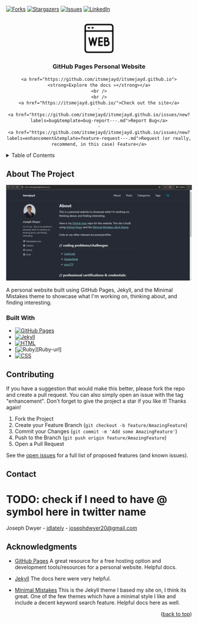 <a name="readme-top"></a>
<!-- PROJECT SHIELDS -->
<!--
*** I'm using markdown "reference style" links for readability.
*** Reference links are enclosed in brackets [ ] instead of parentheses ( ).
*** See the bottom of this document for the declaration of the reference variables
*** for contributors-url, forks-url, etc. This is an optional, concise syntax you may use.
*** https://www.markdownguide.org/basic-syntax/#reference-style-links
-->
[![Forks][forks-shield]][forks-url]
[![Stargazers][stars-shield]][stars-url]
[![Issues][issues-shield]][issues-url]
[![LinkedIn][linkedin-shield]][linkedin-url]



<!-- PROJECT LOGO -->
<br />
<div align="center">
  <a href="https://github.com/itsmejayd/itsmejayd.github.io">
    <img src="/assets/images/icons8-website-64.png" alt="Logo" width="80" height="80">
  </a>

<h3 align="center">GitHub Pages Personal Website</h3>

  <p align="center">

    <a href="https://github.com/itsmejayd/itsmejayd.github.io"><strong>Explore the docs »</strong></a>
    <br />
    <br />
    <a href="https://itsmejayd.github.io/">Check out the site</a>
    ·
    <a href="https://github.com/itsmejayd/itsmejayd.github.io/issues/new?labels=bug&template=bug-report---.md">Report Bug</a>
    ·
    <a href="https://github.com/itsmejayd/itsmejayd.github.io/issues/new?labels=enhancement&template=feature-request---.md">Request (or really, recommend, in this case) Feature</a>
  </p>
</div>



<!-- TABLE OF CONTENTS -->
<details>
  <summary>Table of Contents</summary>
  <ol>
    <li>
      <a href="#about-the-project">About The Project</a>
      <ul>
        <li><a href="#built-with">Built With</a></li>
      </ul>
    <li><a href="#contributing">Contributing</a></li>
    <li><a href="#contact">Contact</a></li>
    <li><a href="#acknowledgments">Acknowledgments</a></li>
  </ol>
</details>



<!-- ABOUT THE PROJECT -->
## About The Project

[![example screenshot of About][product-screenshot]](https://itsmejayd.github.com)

A personal website built using GitHub Pages, Jekyll, and the Minimal Mistakes theme to showcase what I'm working on, thinking about, and finding interesting.

### Built With

* [![GitHub Pages][pages.github.com]][GitHub Pages-url]
* [![Jekyll][jekyllrb.com]][Jekyll-url]
* [![HTML][html.spec.whatwg.org]][HTML-url]
* [![Ruby][www.ruby-lang.org]][Ruby-url]
* [![CSS][sass-lang.com]][CSS-url]


<!-- CONTRIBUTING -->
## Contributing

If you have a suggestion that would make this better, please fork the repo and create a pull request. You can also simply open an issue with the tag "enhancement".
Don't forget to give the project a star if you like it! Thanks again!

1. Fork the Project
2. Create your Feature Branch (`git checkout -b feature/AmazingFeature`)
3. Commit your Changes (`git commit -m 'Add some AmazingFeature'`)
4. Push to the Branch (`git push origin feature/AmazingFeature`)
5. Open a Pull Request

See the [open issues](https://github.com/itsmejayd/itsmejayd.github.io/issues) for a full list of proposed features (and known issues).



<!-- CONTACT -->
## Contact

# TODO: check if I need to have @ symbol here in twitter name
Joseph Dwyer - [jdlately](https://twitter.com/jdlately) - josephdwyer20@gmail.com



<!-- ACKNOWLEDGMENTS -->
## Acknowledgments

* [GitHub Pages](https://pages.github.com/) A great resource for a free hosting option and development tools/resources for a personal website. Helpful docs.

* [Jekyll](https://jekyllrb.com/) The docs here were very helpful.

* [Minimal Mistakes](https://mmistakes.github.io/minimal-mistakes/) This is the Jekyll theme I based my site on, I think its great. One of the few themes which have a minimal style I like and include a decent keyword search feature. Helpful docs here as well.


<p align="right">(<a href="#readme-top">back to top</a>)</p>

<!-- https://www.markdownguide.org/basic-syntax/#reference-style-links -->
[forks-shield]: https://img.shields.io/github/forks/itsmejayd/itsmejayd.github.io.svg?style=for-the-badge
[forks-url]: https://github.com/itsmejayd/itsmejayd.github.io/network/members
[stars-shield]: https://img.shields.io/github/stars/itsmejayd/itsmejayd.github.io.svg?style=for-the-badge
[stars-url]: https://github.com/itsmejayd/itsmejayd.github.io/stargazers
[issues-shield]: https://img.shields.io/github/issues/itsmejayd/itsmejayd.github.io.svg?style=for-the-badge
[issues-url]: https://github.com/itsmejayd/itsmejayd.github.io/issues
[linkedin-shield]: https://img.shields.io/badge/-LinkedIn-black.svg?style=for-the-badge&logo=linkedin&colorB=555
[linkedin-url]: https://linkedin.com/in/josephdwyer20
[product-screenshot]: /assets/images/website_screenshot.png
[pages.github.com]: https://img.shields.io/badge/GitHub%20Pages-222222?style=for-the-badge&logo=GitHub%20Pages&logoColor=white
[GitHub Pages-url]: https://pages.github.com/
[Jekyllrb.com]: https://img.shields.io/badge/Jekyll-CC0000?style=for-the-badge&logo=Jekyll&logoColor=white
[Jekyll-url]: https://jekyllrb.com/
[html.spec.whatwg.org]: https://img.shields.io/badge/HTML5-E34F26?style=for-the-badge&logo=html5&logoColor=white
[HTML-url]: https://html.spec.whatwg.org/
[www.ruby-lang.org]: https://img.shields.io/badge/Ruby-CC342D?style=for-the-badge&logo=ruby&logoColor=white
[Ruby-url]: https://www.ruby-lang.org/en/
[sass-lang.com]: 	https://img.shields.io/badge/CSS3-1572B6?style=for-the-badge&logo=css3&logoColor=white
[CSS-url]: https://sass-lang.com/
